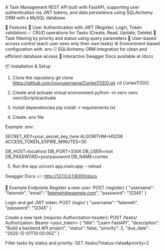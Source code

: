 A Task Management REST API built with FastAPI, supporting user authentication via JWT tokens, and data persistence using SQLAlchemy ORM with a MySQL database.

🚀 Features
🔐 User Authentication with JWT (Register, Login, Token validation)
✅ CRUD operations for Tasks (Create, Read, Update, Delete)
🧩 Task filtering by priority and status using query parameters
👥 User-based access control (each user sees only their own tasks)
⚙️ Environment-based configuration with .env
🗄️ SQLAlchemy ORM integration for clean and efficient database access
📘 Interactive Swagger Docs available at /docs

📦 Installation & Setup
1. Clone the repository
git clone https://github.com/yourusername/CortexTODO.git
cd CortexTODO

2. Create and activate virtual environment
python -m venv venv
venv\Scripts\activate

3. Install dependencies
pip install -r requirements.txt

4. Create .env file

Example .env:

SECRET_KEY=your_secret_key_here
ALGORITHM=HS256
ACCESS_TOKEN_EXPIRE_MINUTES=30

DB_HOST=localhost
DB_PORT=3306
DB_USER=root
DB_PASSWORD=yourpassword
DB_NAME=cortex

5. Run the app
uvicorn app.main:app --reload


Swagger Docs: 👉 http://127.0.0.1:8000/docs

🧪 Example Endpoints
Register a new user:
POST /register/
{
  "username": "fatemeh",
  "email": "fatemeh@example.com",
  "password": "12345"
}

Login and get JWT token:
POST /login/
{
  "username": "fatemeh",
  "password": "12345"
}

Create a new task (requires Authorization header):
POST /tasks/
Authorization: Bearer <your_token>
{
  "title": "Learn FastAPI",
  "description": "Build a backend API project",
  "status": false,
  "priority": 2,
  "due_date": "2025-12-01T10:00:00Z"
}

Filter tasks by status and priority:
GET /tasks/?status=false&priority=2
